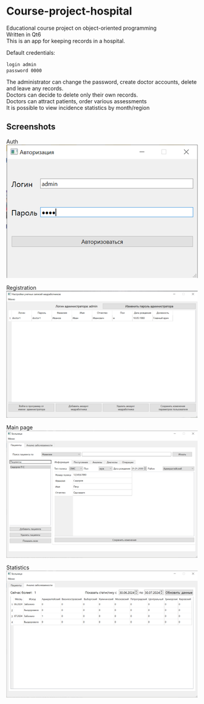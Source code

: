 # Course-project-hospital
Educational course project on object-oriented programming  
Written in Qt6  
This is an app for keeping records in a hospital.

Default credentials:  
```
login admin
password 0000
```
The administrator can change the password, create doctor accounts, delete and leave any records.  
Doctors can decide to delete only their own records.  
Doctors can attract patients, order various assessments  
It is possible to view incidence statistics by month/region  

## Screenshots
Auth  
![auth](resources/1-auth.png)

Registration  
![registration](resources/2-reg.png)

Main page  
![main page](resources/3-main-table.png)

Statistics
![statistics](resources/4-stat.png)
